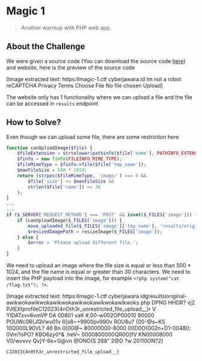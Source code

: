 # Magic 1
> Another warmup with PHP web app.

## About the Challenge
We were given a source code (You can download the source code [here](magic-1.zip)) and website, here is the preview of the source code


[Image extracted text: https:IImagic-1.ctf cyberjawara.id
Im not a robot
reCAPTCHA
Privacy
Terms
Choose File
No file chosen
Upload]


The website only has 1 functionality where we can upload a file and the file can be accessed in `results` endpoint

## How to Solve?
Even though we can upload some file, there are some restriction here

```php
function canUploadImage($file) {
    $fileExtension = strtolower(pathinfo($file['name'], PATHINFO_EXTENSION));
    $finfo = new finfo(FILEINFO_MIME_TYPE);
    $fileMimeType = $finfo->file($file['tmp_name']);
    $maxFileSize = 500 * 1024;
    return (strpos($fileMimeType, 'image/') === 0 &&
        $file['size'] <= $maxFileSize &&
        strlen($file['name']) >= 30
    );
}
...
...
if ($_SERVER['REQUEST_METHOD'] === 'POST' && isset($_FILES['image'])) {
    if (canUploadImage($_FILES['image'])) {
        move_uploaded_file($_FILES['image']['tmp_name'], 'results/original-' . $_FILES['image']['name']);
        $resizedImagePath = resizeImage($_FILES['image']);
    } else {
        $error = 'Please upload different file.';
    }
}
```

We need to upload an image where the file size is equal or less than 500 * 1024, and the file name is equal or greater than 30 characters. We need to insert the PHP payload into the image, for example `<?php system("cat /flag.txt"); ?>`.


[Image extracted text: https:IImagic-1.ctf cyberjawara idgresultsloriginal-awikwokawikwokawikwokawikwokawikwokawikwoks php
DPNG
HHDR?
vj2 PJtEXtprofileC12023{4nOth3r_unrestricted_file_upload__}r
V
YIDATxvv6vmVP DA 00801 vaK
#,00-w002OP00010 90000 POUWc0R{JQVwv01v 6[s8~+9900pv990v ROU8u? {00-@s~KS
10Q000L90VL? 46 Bn 0[00@~ 80000000-8000 00D0O{002n+D1-00480; 0Vm?oPO?
KBO6zy0^& .heV~ 0000800000QR0O[fV KN00008000 V0/wvvvv Qv]Y-6e+G@vn @ONO(S
288"
2@D
?w
20110ON?2]


```
CJ2023{4n0th3r_unrestricted_file_upload__}
```